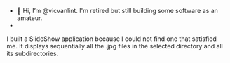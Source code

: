 - 👋 Hi, I’m @vicvanlint.  I'm retired but still building some software as an amateur.
-
I built a SlideShow application because I could not find one that satisfied me.  It displays sequentially all the .jpg files in the selected directory and all its subdirectories.
